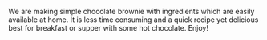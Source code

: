 We are making simple chocolate brownie with ingredients which are easily available at home. It is less time consuming and a quick recipe yet delicious best for breakfast or supper with some hot chocolate. Enjoy!